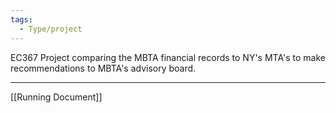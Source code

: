 ```yaml
---
tags:
  - Type/project
---
```


EC367 Project comparing the MBTA financial records to NY's MTA's to make recommendations to MBTA's advisory board.

---

[[Running Document]]
